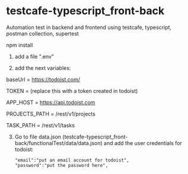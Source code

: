 # testcafe-typescript_front-back
Automation test in backend and frontend using testcafe, typescript, postman collection, supertest


npm install

1. add a file ".env"

2. add the next variables:

baseUrl = https://todoist.com/

TOKEN = (replace this with a token created in todoist)

APP_HOST = https://api.todoist.com

PROJECTS_PATH = /rest/v1/projects

TASK_PATH = /rest/v1/tasks

3. Go to file data.json (testcafe-typescript_front-back/functionalTest/data/data.json) and add the user credentials for todoist:

       "email":"put an email account for todoist",
       "password":"put the password here",


   


